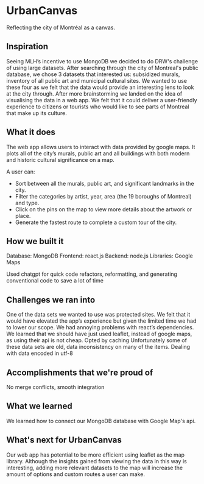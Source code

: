 # UrbanCanvas
Reflecting the city of Montréal as a canvas.

## Inspiration
Seeing MLH’s incentive to use MongoDB we decided to do DRW's challenge of using large datasets. After searching through the city of Montreal's public database, we chose 3 datasets that interested us: subsidized murals, inventory of all public art and municipal cultural sites. We wanted to use these four as we felt that the data would provide an interesting lens to look at the city through. After more brainstorming we landed on the idea of visualising the data in a web app. We felt that it could deliver a user-friendly experience to citizens or tourists who would like to see parts of Montreal that make up its culture.


## What it does
The web app allows users to interact with data provided by google maps. It plots all of the city’s murals, public art and all buildings with both modern and historic cultural significance on a map.

A user can:
-  Sort between all the murals, public art, and significant landmarks in the city.
- Filter the categories by artist, year, area (the 19 boroughs of Montreal) and type. 
- Click on the pins on the map to view more details about the artwork or place.
- Generate the fastest route to complete a custom tour of the city.

 

## How we built it
Database: MongoDB
Frontend: react.js
Backend: node.js
Libraries: Google Maps

Used chatgpt for quick code refactors, reformatting, and generating conventional code to save a lot of time



## Challenges we ran into
One of the data sets we wanted to use was protected sites. We felt that it would have elevated the app’s experience but given the limited time we had to lower our scope. 
We had annoying problems with react’s dependencies.
We learned that we should have just used leaflet, instead of google maps, as using their api is not cheap. Opted by caching
Unfortunately some of these data sets are old, data inconsistency on many of the items.
Dealing with data encoded in utf-8

## Accomplishments that we're proud of
No merge conflicts, smooth integration



## What we learned
We learned how to connect our MongoDB database with Google Map's api.

## What's next for UrbanCanvas
Our web app has potential to be more efficient using leaflet as the map library.
Although the insights gained from viewing the data in this way is interesting, adding more relevant datasets to the map will increase the amount of options and custom routes a user can make.
